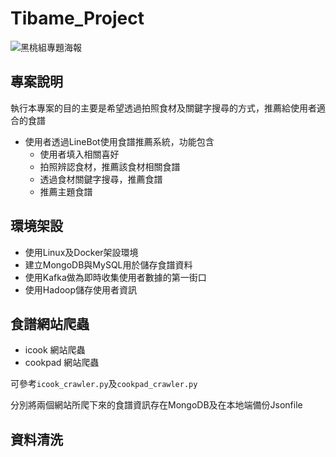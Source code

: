 # Tibame_Project
![黑桃組專題海報](https://user-images.githubusercontent.com/78791996/117966160-30aaee80-b356-11eb-8fb3-155aab0977fd.png)

## 專案說明
執行本專案的目的主要是希望透過拍照食材及關鍵字搜尋的方式，推薦給使用者適合的食譜
- 使用者透過LineBot使用食譜推薦系統，功能包含
  - 使用者填入相關喜好
  - 拍照辨認食材，推薦該食材相關食譜
  - 透過食材關鍵字搜尋，推薦食譜
  - 推薦主題食譜


## 環境架設
- 使用Linux及Docker架設環境
- 建立MongoDB與MySQL用於儲存食譜資料
- 使用Kafka做為即時收集使用者數據的第一街口
- 使用Hadoop儲存使用者資訊



## 食譜網站爬蟲
- icook 網站爬蟲
- cookpad 網站爬蟲

可參考`icook_crawler.py`及`cookpad_crawler.py`


分別將兩個網站所爬下來的食譜資訊存在MongoDB及在本地端備份Jsonfile

## 資料清洗
